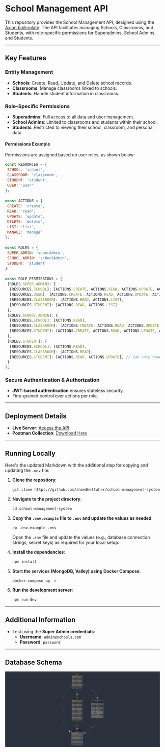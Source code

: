 # School Management API  

This repository provides the School Management API, designed using the [Axion boilerplate](https://github.com/qantra-io/axion). The API facilitates managing Schools, Classrooms, and Students, with role-specific permissions for Superadmins, School Admins, and Students.  

---

## Key Features  

### **Entity Management**  

- **Schools**: Create, Read, Update, and Delete school records.  
- **Classrooms**: Manage classrooms linked to schools.  
- **Students**: Handle student information in classrooms.  

### **Role-Specific Permissions**  

- **Superadmins**: Full access to all data and user management.  
- **School Admins**: Limited to classrooms and students within their school.  
- **Students**: Restricted to viewing their school, classroom, and personal data.  

#### **Permissions Example**  

Permissions are assigned based on user roles, as shown below:  

```javascript  
const RESOURCES = {
 SCHOOL: 'school',
 CLASSROOM: 'classroom',
 STUDENT: 'student',
 USER: 'user'
};

const ACTIONS = {
 CREATE: 'create',
 READ: 'read',
 UPDATE: 'update',
 DELETE: 'delete',
 LIST: 'list',
 MANAGE: 'manage'
};

const ROLES = {
 SUPER_ADMIN: 'superAdmin',
 SCHOOL_ADMIN: 'schoolAdmin',
 STUDENT: 'student'
}

const ROLE_PERMISSIONS = {
 [ROLES.SUPER_ADMIN]: {
  [RESOURCES.SCHOOL]: [ACTIONS.CREATE, ACTIONS.READ, ACTIONS.UPDATE, ACTIONS.DELETE, ACTIONS.LIST, ACTIONS.MANAGE],
  [RESOURCES.USER]: [ACTIONS.CREATE, ACTIONS.READ, ACTIONS.UPDATE, ACTIONS.DELETE, ACTIONS.LIST, ACTIONS.MANAGE],
  [RESOURCES.CLASSROOM]: [ACTIONS.READ, ACTIONS.LIST],
  [RESOURCES.STUDENT]: [ACTIONS.READ, ACTIONS.LIST]
 },
 [ROLES.SCHOOL_ADMIN]: {
  [RESOURCES.SCHOOL]: [ACTIONS.READ],
  [RESOURCES.CLASSROOM]: [ACTIONS.CREATE, ACTIONS.READ, ACTIONS.UPDATE, ACTIONS.DELETE, ACTIONS.LIST, ACTIONS.MANAGE],
  [RESOURCES.STUDENT]: [ACTIONS.CREATE, ACTIONS.READ, ACTIONS.UPDATE, ACTIONS.DELETE, ACTIONS.LIST, ACTIONS.MANAGE],
 },
 [ROLES.STUDENT]: {
  [RESOURCES.SCHOOL]: [ACTIONS.READ],
  [RESOURCES.CLASSROOM]: [ACTIONS.READ],
  [RESOURCES.STUDENT]: [ACTIONS.READ, ACTIONS.UPDATE], // Can only read/update their own profile
 }
};

```  

### **Secure Authentication & Authorization**  

- **JWT-based authentication** ensures stateless security.  
- Fine-grained control over actions per role.  

---

## Deployment Details  

- **Live Server**: [Access the API](https://school-management-system-production-23a8.up.railway.app/)  
- **Postman Collection**: [Download Here](./school-management-system.postman_collection.json)  

---

## Running Locally

Here's the updated Markdown with the additional step for copying and updating the `.env` file:

1. **Clone the repository**:

   ```bash
   git clone https://github.com/ahmedheltaher/school-management-system
   ```

2. **Navigate to the project directory**:

   ```bash
   cd school-management-system
   ```

3. **Copy the `.env.example` file to `.env` and update the values as needed**:

   ```bash
   cp .env.example .env
   ```

   Open the `.env` file and update the values (e.g., database connection strings, secret keys) as required for your local setup.

4. **Install the dependencies**:

   ```bash
   npm install
   ```

5. **Start the services (MongoDB, Valley) using Docker Compose**:

   ```bash
   docker-compose up -d
   ```

6. **Run the development server**:

   ```bash
   npm run dev
   ```

---

## Additional Information  

- Test using the **Super Admin credentials**:  
  - **Username**: `admin@schools.com`  
  - **Password**: `password`  

---

## Database Schema

![Database Schema](./docs/db_schema.png)
